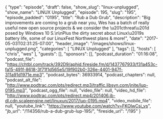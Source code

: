 {
  "type": "episode",
  "draft": false,
  "show_slug": "linux-unplugged",
  "show_name": "LINUX Unplugged",
  "episode": 195,
  "slug": "195",
  "episode_padded": "0195",
  "title": "Rub a Dub Grub",
  "description": "Big improvements are coming to a grub near you, Wes has a batch of really useful new open source projects & we consider the \u201cthreat\u201d posed by Windows 10 S.\n\nPlus the dirty secret about Linux\u2019s battery life, some of our LinuxFest Northwest plans & more!",
  "date": "2017-05-03T02:31:25-07:00",
  "header_image": "/images/shows/linux-unplugged.png",
  "categories": [
    "LINUX Unplugged"
  ],
  "tags": [],
  "hosts": [
    "chris",
    "wes"
  ],
  "guests": [],
  "sponsors": [],
  "podcast_duration": "01:16:08",
  "podcast_file": "https://chtbl.com/track/392D9/aphid.fireside.fm/d/1437767933/f31a453c-fa15-491f-8618-3f71f1d565e5/19f902b0-326e-4401-947f-311a91d1971e.mp3",
  "podcast_bytes": 36933914,
  "podcast_chapters": null,
  "podcast_alt_file": "http://www.podtrac.com/pts/redirect.mp3/traffic.libsyn.com/jnite/lup-0195.mp3",
  "podcast_ogg_file": null,
  "video_file": null,
  "video_hd_file": "http://www.podtrac.com/pts/redirect.mp4/201406.jb-dl.cdn.scaleengine.net/linuxun/2017/lup-0195.mp4",
  "video_mobile_file": null,
  "youtube_link": "https://www.youtube.com/watch?v=FKOlwCsi_vs",
  "jb_url": "/114356/rub-a-dub-grub-lup-195/",
  "fireside_url": "/195"
}

